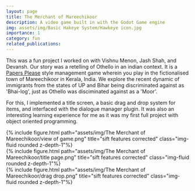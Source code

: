 ```yaml
---
layout: page
title: The Merchant of Mareechikoor 
description: A video game built in with the Godot Game engine
img: assets/img/Basic Hakeye System/Hawkeye icon.jpg
importance: 1
category: fun
related_publications:
---
```


This was a fun project I worked on with Vishnu Menon, Jash Shah, and Devansh. Our story was a retelling of Othello in an indian context. It is a [Papers Please](https://papersplea.se/) style management game wherein you play in the fictionalised town of Mareechikoor in Kerala, India. We explore the recent dynamic of immigrants from the states of UP and Bihar being discriminated against as 'Bhai-log', just as Othello was disciminated against as a 'Moor'.

For this, I implemented a title screen, a basic drag and drop system for items, and interfaced with the dialogue manager plugin. It was also an interesting learning experience for me as it was my first full project with object oriented programming.

<div class="row justify-content-sm-center">
    <div class="col-sm mt-3 mt-md-0">
        {% include figure.html path="assets/img/The Merchant of Mareechikoor/view of game.png" title="sift features corrected" class="img-fluid rounded z-depth-1"%}
    </div>
</div>

<div class="row justify-content-sm-center">
    <div class="col-sm mt-3 mt-md-0">
        {% include figure.html path="assets/img/The Merchant of Mareechikoor/title page.png" title="sift features corrected" class="img-fluid rounded z-depth-1"%}
    </div>
</div>

<div class="row justify-content-sm-center">
    <div class="col-sm mt-3 mt-md-0">
        {% include figure.html path="assets/img/The Merchant of Mareechikoor/drag drop.png" title="sift features corrected" class="img-fluid rounded z-depth-1"%}
    </div>
</div>
